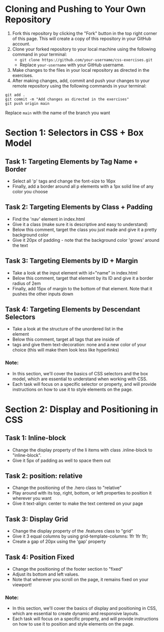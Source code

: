 # Cloning and Pushing to Your Own Repository

1. Fork this repository by clicking the "Fork" button in the top right corner of this page. This will create a copy of this repository in your GitHub account.
2. Clone your forked repository to your local machine using the following command in your terminal:
    - `git clone https://github.com/your-username/css-exercises.git`
    - Replace `your-username` with your GitHub username.
3. Make changes to the files in your local repository as directed in the exercises.
4. After making changes, add, commit and push your changes to your remote repository using the following commands in your terminal:

```
git add .
git commit -m "Add changes as directed in the exercises"
git push origin main
```

Replace `main` with the name of the branch you want


# Section 1: Selectors in CSS + Box Model

## Task 1: Targeting Elements by Tag Name + Border
- Select all 'p' tags and change the font-size to 16px
- Finally, add a border around all p elements with a 1px solid line of any color you choose

## Task 2: Targeting Elements by Class + Padding
- Find the 'nav' element in index.html
- Give it a class (make sure it is descriptive and easy to understand)
- Below this comment, target the class you just made and give it a pretty background color
- Give it 20px of padding - note that the background color 'grows' around the text

## Task 3: Targeting Elements by ID + Margin
- Take a look at the input element with id="name" in index.html
- Below this comment, target that element by its ID and give it a border radius of 2em
- Finally, add 15px of margin to the bottom of that element. Note that it pushes the other inputs down

## Task 4: Targeting Elements by Descendant Selectors
- Take a look at the structure of the unordered list in the <nav> element
- Below this comment, target all <a> tags that are inside of <li> tags and give them text-decoration: none and a new color of your choice (this will make them look less like hyperlinks)

### Note:
- In this section, we'll cover the basics of CSS selectors and the box model, which are essential to understand when working with CSS.
- Each task will focus on a specific selector or property, and will provide instructions on how to use it to style elements on the page.

# Section 2: Display and Positioning in CSS

## Task 1: Inline-block
- Change the display property of the li items with class .inline-block to "inline-block". 
- Give it 5px of padding as well to space them out

## Task 2: position: relative
- Change the positioning of the .hero class to "relative" 
- Play around with its top, right, bottom, or left properties to position it wherever you want
- Give it text-align: center to make the text centered on your page

## Task 3: Display Grid
- Change the display property of the .features class to "grid"
- Give it 3 equal columns by using grid-template-columns: 1fr 1fr 1fr;
- Create a gap of 20px using the 'gap' property

## Task 4: Position Fixed 
- Change the positioning of the footer section to "fixed" 
- Adjust its bottom and left values. 
- Note that wherever you scroll on the page, it remains fixed on your viewport! 

### Note:
- In this section, we'll cover the basics of display and positioning in CSS, which are essential to create dynamic and responsive layouts.
- Each task will focus on a specific property, and will provide instructions on how to use it to position and style elements on the page.
